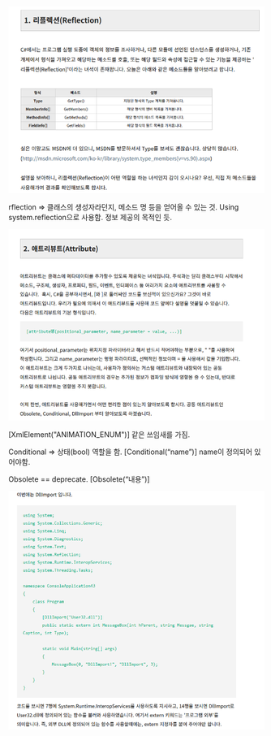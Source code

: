 

<img src=".\img\리플렉션.png">

rflection => 클래스의 생성자라던지, 메소드 명 등을 얻어올 수 있는 것. Using system.reflection으로 사용함. 정보 제공의 목적인 듯.



<img src=".\img\애트리뷰트.png">

 

[XmlElement("ANIMATION_ENUM")] 같은 쓰임새를 가짐.

 

Conditional => 상태(bool) 역할을 함. [Conditional(“name”)] name이 정의되어 있어야함.

Obsolete == deprecate. [Obsolete(“내용”)]

 

 

 <img src=".\img\dillport.png">